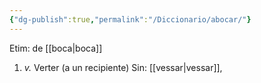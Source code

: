 ```yaml
---
{"dg-publish":true,"permalink":"/Diccionario/abocar/"}
---
```


Etim: de [[boca\|boca]]
1. *v.* Verter (a un recipiente)
    Sin: [[vessar\|vessar]], 
